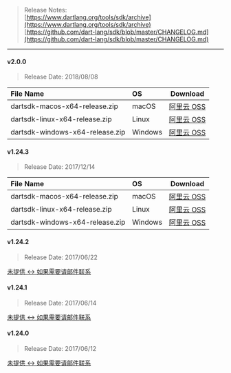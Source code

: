 > Release Notes:   
[https://www.dartlang.org/tools/sdk/archive](https://www.dartlang.org/tools/sdk/archive)  
[https://github.com/dart-lang/sdk/blob/master/CHANGELOG.md](https://github.com/dart-lang/sdk/blob/master/CHANGELOG.md)

---

#### v2.0.0

> Release Date: 2018/08/08

| File Name |   OS    | Download |
| :-------- | :------ | :------: |
| dartsdk-macos-x64-release.zip   |  macOS    | [阿里云 OSS](http://dl-mirrors.xiaosongfu.com/dartlang/2.0.0/dartsdk-macos-x64-release.zip) |
| dartsdk-linux-x64-release.zip   |  Linux    | [阿里云 OSS](http://dl-mirrors.xiaosongfu.com/dartlang/2.0.0/dartsdk-linux-x64-release.zip) |
| dartsdk-windows-x64-release.zip |  Windows  | [阿里云 OSS](http://dl-mirrors.xiaosongfu.com/dartlang/2.0.0/dartsdk-windows-x64-release.zip) |

#### v1.24.3

> Release Date: 2017/12/14

| File Name |   OS    | Download |
| :-------- | :------ | :------: |
| dartsdk-macos-x64-release.zip   |  macOS    | [阿里云 OSS](http://dl-mirrors.xiaosongfu.com/dartlang/1.24.3/dartsdk-macos-x64-release.zip) |
| dartsdk-linux-x64-release.zip   |  Linux    | [阿里云 OSS](http://dl-mirrors.xiaosongfu.com/dartlang/1.24.3/dartsdk-linux-x64-release.zip) |
| dartsdk-windows-x64-release.zip |  Windows  | [阿里云 OSS](http://dl-mirrors.xiaosongfu.com/dartlang/1.24.3/dartsdk-windows-x64-release.zip) |

#### v1.24.2

> Release Date: 2017/06/22

[未提供 <-> 如果需要请邮件联系]()

#### v1.24.1

> Release Date: 2017/06/14

[未提供 <-> 如果需要请邮件联系]()

#### v1.24.0

> Release Date: 2017/06/12

[未提供 <-> 如果需要请邮件联系]()